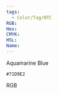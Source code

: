 ```yaml
---
tags:
  - Color/Tag/NTC
RGB:
Hex:
CMYK:
HSL:
Name:
---
```

Aquamarine Blue
```palette
#71D9E2
```
RGB
